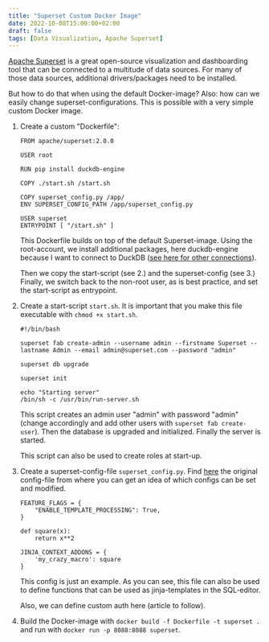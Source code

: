 ```yaml
---
title: "Superset Custom Docker Image"
date: 2022-10-08T15:00:00+02:00
draft: false
tags: [Data Visualization, Apache Superset]
---
```


[Apache Superset](https://superset.apache.org) is a great open-source visualization and dashboarding tool that can be connected to a multitude of data sources. For many of those data sources, additional drivers/packages need to be installed. 

But how to do that when using the default Docker-image? Also: how can we easily change superset-configurations. This is possible with a very simple custom Docker image.

1. Create a custom "Dockerfile":
    ```
    FROM apache/superset:2.0.0

    USER root

    RUN pip install duckdb-engine

    COPY ./start.sh /start.sh

    COPY superset_config.py /app/
    ENV SUPERSET_CONFIG_PATH /app/superset_config.py

    USER superset
    ENTRYPOINT [ "/start.sh" ]
    ```
    This Dockerfile builds on top of the default Superset-image. Using the root-account, we install additional packages, here duckdb-engine because I want to connect to DuckDB ([see here for other connections](https://superset.apache.org/docs/databases/installing-database-drivers)).

    Then we copy the start-script (see 2.) and the superset-config (see 3.) Finally, we switch back to the non-root user, as is best practice, and set the start-script as entrypoint.

2. Create a start-script `start.sh`. It is important that you make this file executable with `chmod +x start.sh`.
    ```
    #!/bin/bash

    superset fab create-admin --username admin --firstname Superset --lastname Admin --email admin@superset.com --password "admin"

    superset db upgrade

    superset init

    echo "Starting server"
    /bin/sh -c /usr/bin/run-server.sh
    ```
    This script creates an admin user "admin" with password "admin" (change accordingly and add other users with `superset fab create-user`). Then the database is upgraded and initialized. Finally the server is started.

    This script can also be used to create roles at start-up.

3. Create a superset-config-file `superset_config.py`. Find [here](https://github.com/apache/superset/blob/master/superset/config.py) the original config-file from where you can get an idea of which configs can be set and modified.
    ```
    FEATURE_FLAGS = {
        "ENABLE_TEMPLATE_PROCESSING": True,
    }

    def square(x):
        return x**2
    
    JINJA_CONTEXT_ADDONS = {
        'my_crazy_macro': square
    }
    ```
    This config is just an example. As you can see, this file can also be used to define functions that can be used as jinja-templates in the SQL-editor.

    Also, we can define custom auth here (article to follow).

4. Build the Docker-image with `docker build -f Dockerfile -t superset .` and run with `docker run -p 8088:8088 superset`.
   